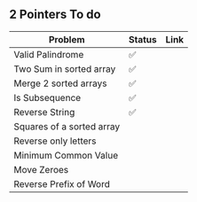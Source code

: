 ## 2 Pointers To do 



| Problem                   | Status | Link |
| ------------------------- | ------ | ---- |
| Valid Palindrome          | ✅      |      |
| Two Sum in sorted array   | ✅      |      |
| Merge 2 sorted arrays     | ✅      |      |
| Is Subsequence            | ✅      |      |
| Reverse String            | ✅      |      |
| Squares of a sorted array |        |      |
| Reverse only letters      |        |      |
| Minimum Common Value      |        |      |
| Move Zeroes               |        |      |
| Reverse Prefix of Word    |        |      |

